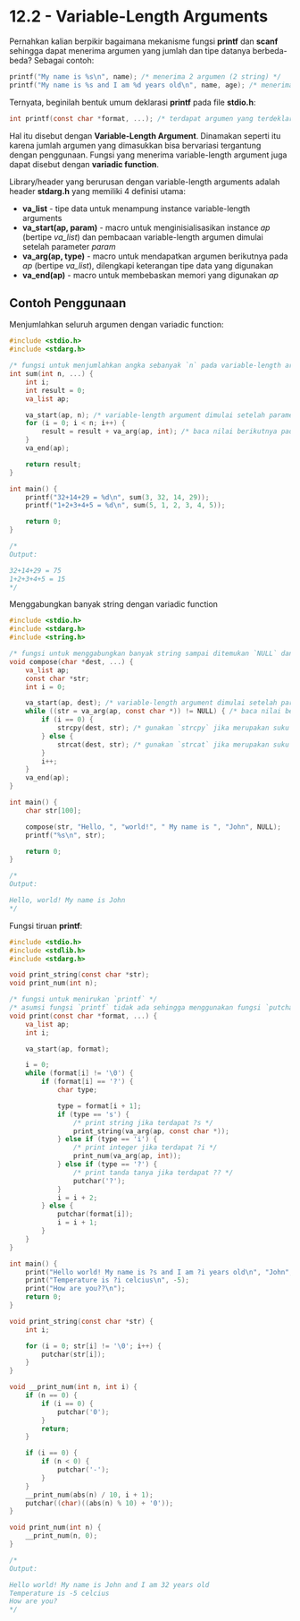 # 12.2 - Variable-Length Arguments

Pernahkan kalian berpikir bagaimana mekanisme fungsi **printf** dan **scanf** sehingga dapat menerima argumen yang jumlah dan tipe datanya berbeda-beda? Sebagai contoh:
```c
printf("My name is %s\n", name); /* menerima 2 argumen (2 string) */
printf("My name is %s and I am %d years old\n", name, age); /* menerima 3 argumen (2 string dan 1 int) */
```

Ternyata, beginilah bentuk umum deklarasi **printf** pada file **stdio.h**:
```c
int printf(const char *format, ...); /* terdapat argumen yang terdeklarasi sebagai: ... */
```

Hal itu disebut dengan **Variable-Length Argument**. Dinamakan seperti itu karena jumlah argumen yang dimasukkan bisa bervariasi tergantung dengan penggunaan. Fungsi yang menerima variable-length argument juga dapat disebut dengan **variadic function**.

Library/header yang berurusan dengan variable-length arguments adalah header **stdarg.h** yang memiliki 4 definisi utama:

- **va_list** - tipe data untuk menampung instance variable-length arguments
- **va_start(ap, param)** - macro untuk menginisialisasikan instance *ap* (bertipe *va_list*) dan pembacaan variable-length argumen dimulai setelah parameter *param*
- **va_arg(ap, type)** - macro untuk mendapatkan argumen berikutnya pada *ap* (bertipe *va_list*), dilengkapi keterangan tipe data yang digunakan
- **va_end(ap)** - macro untuk membebaskan memori yang digunakan *ap*

## Contoh Penggunaan

Menjumlahkan seluruh argumen dengan variadic function:
```c
#include <stdio.h>
#include <stdarg.h>

/* fungsi untuk menjumlahkan angka sebanyak `n` pada variable-length argument */
int sum(int n, ...) {
    int i;
    int result = 0;
    va_list ap;

    va_start(ap, n); /* variable-length argument dimulai setelah parameter `n` */
    for (i = 0; i < n; i++) {
        result = result + va_arg(ap, int); /* baca nilai berikutnya pada variable-length argument dengan tipe `int` */
    }
    va_end(ap);

    return result;
}

int main() {
    printf("32+14+29 = %d\n", sum(3, 32, 14, 29));
    printf("1+2+3+4+5 = %d\n", sum(5, 1, 2, 3, 4, 5));

    return 0;
}

/*
Output:

32+14+29 = 75
1+2+3+4+5 = 15
*/
```

Menggabungkan banyak string dengan variadic function
```c
#include <stdio.h>
#include <stdarg.h>
#include <string.h>

/* fungsi untuk menggabungkan banyak string sampai ditemukan `NULL` dan hasilnya disimpan dalam string `dest` */
void compose(char *dest, ...) {
    va_list ap;
    const char *str;
    int i = 0;

    va_start(ap, dest); /* variable-length argument dimulai setelah parameter `dest` */
    while ((str = va_arg(ap, const char *)) != NULL) { /* baca nilai berikutnya pada variable-length argument dengan tipe `const char *` */
        if (i == 0) {
            strcpy(dest, str); /* gunakan `strcpy` jika merupakan suku pertama */
        } else {
            strcat(dest, str); /* gunakan `strcat` jika merupakan suku kedua dan berikutnya */
        }
        i++;
    }
    va_end(ap);
}

int main() {
    char str[100];

    compose(str, "Hello, ", "world!", " My name is ", "John", NULL);
    printf("%s\n", str);

    return 0;
}

/*
Output:

Hello, world! My name is John
*/
```

Fungsi tiruan **printf**:
```c
#include <stdio.h>
#include <stdlib.h>
#include <stdarg.h>

void print_string(const char *str);
void print_num(int n);

/* fungsi untuk menirukan `printf` */
/* asumsi fungsi `printf` tidak ada sehingga menggunakan fungsi `putchar` semuanya */
void print(const char *format, ...) {
    va_list ap;
    int i;

    va_start(ap, format);

    i = 0;
    while (format[i] != '\0') {
        if (format[i] == '?') {
            char type;

            type = format[i + 1];
            if (type == 's') {
                /* print string jika terdapat ?s */
                print_string(va_arg(ap, const char *));
            } else if (type == 'i') {
                /* print integer jika terdapat ?i */
                print_num(va_arg(ap, int));
            } else if (type == '?') {
                /* print tanda tanya jika terdapat ?? */
                putchar('?');
            }
            i = i + 2;
        } else {
            putchar(format[i]);
            i = i + 1;
        }
    }
}

int main() {
    print("Hello world! My name is ?s and I am ?i years old\n", "John", 32);
    print("Temperature is ?i celcius\n", -5);
    print("How are you??\n");
    return 0;
}

void print_string(const char *str) {
    int i;

    for (i = 0; str[i] != '\0'; i++) {
        putchar(str[i]);
    }
}

void __print_num(int n, int i) {
    if (n == 0) {
        if (i == 0) {
            putchar('0');
        }
        return;
    }

    if (i == 0) {
        if (n < 0) {
            putchar('-');
        }
    }
    __print_num(abs(n) / 10, i + 1);
    putchar((char)((abs(n) % 10) + '0'));
}

void print_num(int n) {
    __print_num(n, 0);
}

/*
Output:

Hello world! My name is John and I am 32 years old
Temperature is -5 celcius
How are you?
*/
```
